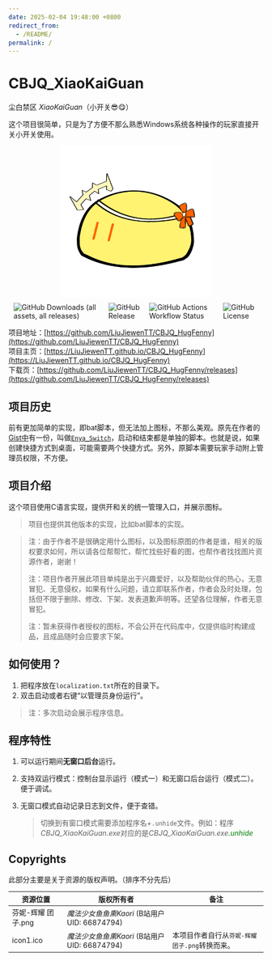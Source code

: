 ```yaml
---
date: 2025-02-04 19:48:00 +0800
redirect_from:
  - /README/
permalink: /
---
```


# CBJQ_XiaoKaiGuan

尘白禁区 *XiaoKaiGuan*（小开关😎😋）

这个项目很简单，只是为了方便不那么熟悉Windows系统各种操作的玩家直接开关小开关使用。

<div style="align-items: center; justify-content: center; display: flex; margin: 10px;">
   <img src="res\icons_pic\芬妮-辉耀 团子.png" style=" max-height: 300px; max-width:75%; aspect-ratio: 1;">
</div>

<div style="align-items: center; justify-content: center; display: flex; margin: 10px; gap: 10px">
   <img alt="GitHub Downloads (all assets, all releases)" src="https://img.shields.io/github/downloads/LiuJiewenTT/CBJQ_XiaoKaiGuan/total">
   <img alt="GitHub Release" src="https://img.shields.io/github/v/release/LiuJiewenTT/CBJQ_XiaoKaiGuan">
   <img alt="GitHub Actions Workflow Status" src="https://img.shields.io/github/actions/workflow/status/LiuJiewenTT/CBJQ_XiaoKaiGuan/jekyll-gh-pages.yml">
   <img alt="GitHub License" src="https://img.shields.io/github/license/LiuJiewenTT/CBJQ_XiaoKaiGuan">
</div>

项目地址：[https://github.com/LiuJiewenTT/CBJQ_HugFenny](https://github.com/LiuJiewenTT/CBJQ_HugFenny)<br>
项目主页：[https://LiuJiewenTT.github.io/CBJQ_HugFenny](https://LiuJiewenTT.github.io/CBJQ_HugFenny)<br>
下载页：[https://github.com/LiuJiewenTT/CBJQ_HugFenny/releases](https://github.com/LiuJiewenTT/CBJQ_HugFenny/releases)<br>

## 项目历史

前有更加简单的实现，即bat脚本，但无法加上图标，不那么美观。原先在作者的[Gist中](https://gist.github.com/LiuJiewenTT/ef6966810da80200fce8a3e8ff13e69e)有一份，叫做[`Enya_Switch`](alters/Enya_Switch/README.md)，启动和结束都是单独的脚本。也就是说，如果创建快捷方式到桌面，可能需要两个快捷方式。另外，原脚本需要玩家手动附上管理员权限，不方便。

## 项目介绍

这个项目使用C语言实现，提供开和关的统一管理入口，并展示图标。

> 项目也提供其他版本的实现，比如bat脚本的实现。

> 注：由于作者不是很确定用什么图标，以及图标原图的作者是谁，相关的版权要求如何，所以请各位帮帮忙，帮忙找些好看的图，也帮作者找找图片资源作者，谢谢！
>
> 注：项目作者开展此项目单纯是出于兴趣爱好，以及帮助伙伴的热心，无意冒犯、无意侵权，如果有什么问题，请立即联系作者，作者会及时处理，包括但不限于删除、修改、下架、发表道歉声明等。还望各位理解，作者无意冒犯。
>
> 注：暂未获得作者授权的图标，不会公开在代码库中，仅提供临时构建成品，且成品随时会应要求下架。

## 如何使用？

1. 把程序放在`localization.txt`所在的目录下。
2. 双击启动或者右键“以管理员身份运行”。

> 注：多次启动会展示程序信息。

## 程序特性

1. 可以运行期间**无窗口后台**运行。

2. 支持双运行模式：控制台显示运行（模式一）和无窗口后台运行（模式二）。便于调试。

3. 无窗口模式自动记录日志到文件，便于查错。

   > 切换到有窗口模式需要添加程序名+`.unhide`文件。例如：程序*CBJQ_XiaoKaiGuan.exe*对应的是*CBJQ_XiaoKaiGuan.exe<span style="color:green">.unhide</span>*

## Copyrights

此部分主要是关于资源的版权声明。（排序不分先后）

| 资源位置           | 版权所有者                                   | 备注                                           |
| ------------------ | -------------------------------------------- | ---------------------------------------------- |
| 芬妮-辉耀 团子.png | *魔法少女鱼鱼熏Kaori* (B站用户UID: 66874794) |                                                |
| icon1.ico          | *魔法少女鱼鱼熏Kaori* (B站用户UID: 66874794) | 本项目作者自行从`芬妮-辉耀 团子.png`转换而来。 |

